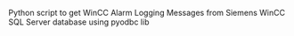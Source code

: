 Python script to get WinCC Alarm Logging Messages from Siemens WinCC SQL Server database using pyodbc lib
